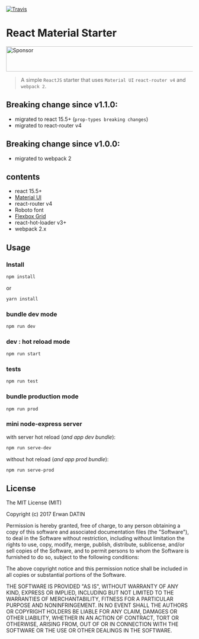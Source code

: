 [![Travis](https://img.shields.io/travis/rust-lang/rust.svg)](https://github.com/MacKentoch/react-material-starter)

# React Material Starter

<a target='_blank' rel='nofollow' href='https://app.codesponsor.io/link/Mp96tCWH2KdajZuBzqB6jwj8/MacKentoch/react-material-starter'>
  <img alt='Sponsor' width='888' height='68' src='https://app.codesponsor.io/embed/Mp96tCWH2KdajZuBzqB6jwj8/MacKentoch/react-material-starter.svg' />
</a>

> A simple `ReactJS` starter that uses `Material UI` `react-router v4` and `webpack 2`.

## Breaking change since v1.1.0:
- migrated to react 15.5+ (`prop-types breaking changes`)
- migrated to react-router v4


## Breaking change since v1.0.0:
- migrated to webpack 2

## contents
 - react 15.5+
 - [Material UI](http://www.material-ui.com/)
 - react-router v4
 - Roboto font
 - [Flexbox Grid](http://flexboxgrid.com/)
 - react-hot-loader v3+
 - webpack 2.x

## Usage

### Install

```bash
npm install
```
or 

```bash
yarn install
```

### bundle dev mode

```bash
npm run dev
```

### dev : hot reload mode

```bash
npm run start
```

### tests

```bash
npm run test
```

### bundle production mode


```bash
npm run prod
```

### mini node-express server

with server hot reload (*and app dev bundle*):
```bash
npm run serve-dev
```

without hot reload (*and app prod bundle*):
```bash
npm run serve-prod
```

 ## License

 The MIT License (MIT)

 Copyright (c) 2017 Erwan DATIN

 Permission is hereby granted, free of charge, to any person obtaining a copy of this software and associated documentation files (the "Software"), to deal in the Software without restriction, including without limitation the rights to use, copy, modify, merge, publish, distribute, sublicense, and/or sell copies of the Software, and to permit persons to whom the Software is furnished to do so, subject to the following conditions:

 The above copyright notice and this permission notice shall be included in all copies or substantial portions of the Software.

 THE SOFTWARE IS PROVIDED "AS IS", WITHOUT WARRANTY OF ANY KIND, EXPRESS OR IMPLIED, INCLUDING BUT NOT LIMITED TO THE WARRANTIES OF MERCHANTABILITY, FITNESS FOR A PARTICULAR PURPOSE AND NONINFRINGEMENT. IN NO EVENT SHALL THE AUTHORS OR COPYRIGHT HOLDERS BE LIABLE FOR ANY CLAIM, DAMAGES OR OTHER LIABILITY, WHETHER IN AN ACTION OF CONTRACT, TORT OR OTHERWISE, ARISING FROM, OUT OF OR IN CONNECTION WITH THE SOFTWARE OR THE USE OR OTHER DEALINGS IN THE SOFTWARE.
